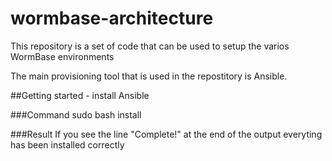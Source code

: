 # wormbase-architecture
This repository is a set of code that can be used to setup the varios WormBase environments

The main provisioning tool that is used in the repostitory is Ansible.

##Getting started - install Ansible

###Command
	sudo bash install

###Result
	If you see the line "Complete!" at the end of the output everyting has been installed correctly


